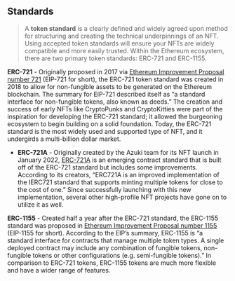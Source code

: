 ## Standards

> A **token standard** is a clearly defined and widely agreed upon method for structuring and creating the technical underpinnings of an NFT. Using accepted token standards will ensure your NFTs are widely compatible and more easily trusted. Within the Ethereum ecosystem, there are two primary token standards: ERC-721 and ERC-1155.

**ERC-721** - Originally proposed in 2017 via [Ethereum Improvement Proposal number 721](https://eips.ethereum.org/EIPS/eip-721) (EIP-721 for short), the ERC-721 token standard was created in 2018 to allow for non-fungible assets to be generated on the Ethereum blockchain. The summary for EIP-721 described itself as “a standard interface for non-fungible tokens, also known as deeds.” The creation and success of early NFTs like CryptoPunks and CryptoKitties were part of the inspiration for developing the ERC-721 standard; it allowed the burgeoning ecosystem to begin building on a solid foundation. Today, the ERC-721 standard is the most widely used and supported type of NFT, and it undergirds a multi-billion dollar market.

* **ERC-721A** - Originally created by the Azuki team for its NFT launch in January 2022, [ERC-721A](https://www.erc721a.org/) is an emerging contract standard that is built off of the ERC-721 standard but includes some improvements. According to its creators, “ERC721A is an improved implementation of the IERC721 standard that supports minting multiple tokens for close to the cost of one.” Since successfully launching with this new implementation, several other high-profile NFT projects have gone on to utilize it as well.

**ERC-1155** - Created half a year after the ERC-721 standard, the ERC-1155 standard was proposed in [Ethereum Improvement Proposal number 1155](https://eips.ethereum.org/EIPS/eip-1155) (EIP-1155 for short). According to the EIP’s summary, ERC-1155 is “a standard interface for contracts that manage multiple token types. A single deployed contract may include any combination of fungible tokens, non-fungible tokens or other configurations (e.g. semi-fungible tokens).” In comparison to ERC-721 tokens, ERC-1155 tokens are much more flexible and have a wider range of features.
